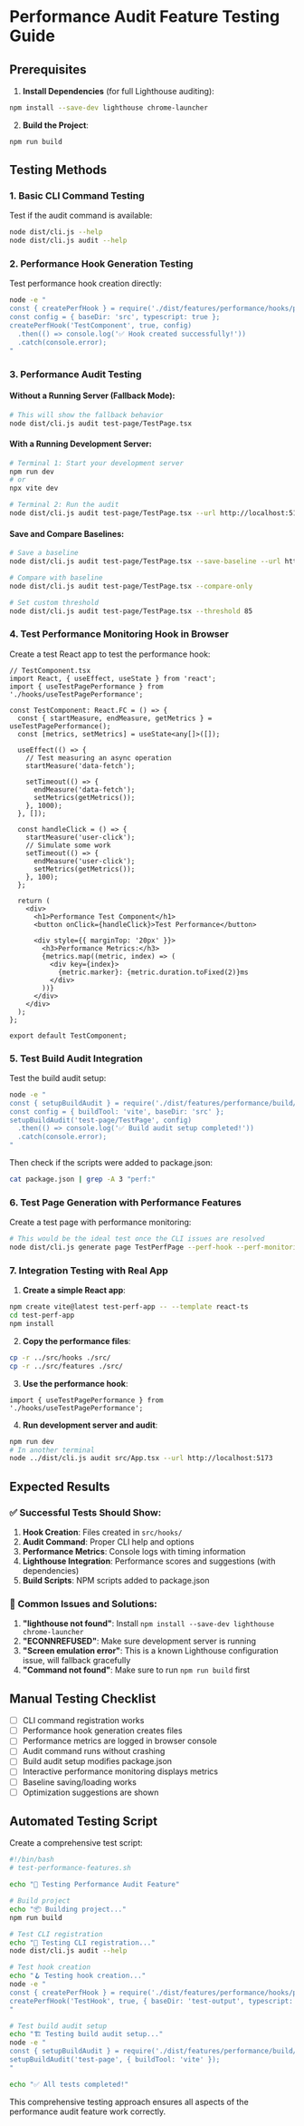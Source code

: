 # Performance Audit Feature Testing Guide

## Prerequisites

1. **Install Dependencies** (for full Lighthouse auditing):
```bash
npm install --save-dev lighthouse chrome-launcher
```

2. **Build the Project**:
```bash
npm run build
```

## Testing Methods

### 1. Basic CLI Command Testing

Test if the audit command is available:
```bash
node dist/cli.js --help
node dist/cli.js audit --help
```

### 2. Performance Hook Generation Testing

Test performance hook creation directly:
```bash
node -e "
const { createPerfHook } = require('./dist/features/performance/hooks/perfHook');
const config = { baseDir: 'src', typescript: true };
createPerfHook('TestComponent', true, config)
  .then(() => console.log('✅ Hook created successfully!'))
  .catch(console.error);
"
```

### 3. Performance Audit Testing

#### Without a Running Server (Fallback Mode):
```bash
# This will show the fallback behavior
node dist/cli.js audit test-page/TestPage.tsx
```

#### With a Running Development Server:
```bash
# Terminal 1: Start your development server
npm run dev
# or
npx vite dev

# Terminal 2: Run the audit
node dist/cli.js audit test-page/TestPage.tsx --url http://localhost:5173/test-page
```

#### Save and Compare Baselines:
```bash
# Save a baseline
node dist/cli.js audit test-page/TestPage.tsx --save-baseline --url http://localhost:5173

# Compare with baseline
node dist/cli.js audit test-page/TestPage.tsx --compare-only

# Set custom threshold
node dist/cli.js audit test-page/TestPage.tsx --threshold 85
```

### 4. Test Performance Monitoring Hook in Browser

Create a test React app to test the performance hook:

```tsx
// TestComponent.tsx
import React, { useEffect, useState } from 'react';
import { useTestPagePerformance } from './hooks/useTestPagePerformance';

const TestComponent: React.FC = () => {
  const { startMeasure, endMeasure, getMetrics } = useTestPagePerformance();
  const [metrics, setMetrics] = useState<any[]>([]);

  useEffect(() => {
    // Test measuring an async operation
    startMeasure('data-fetch');
    
    setTimeout(() => {
      endMeasure('data-fetch');
      setMetrics(getMetrics());
    }, 1000);
  }, []);

  const handleClick = () => {
    startMeasure('user-click');
    // Simulate some work
    setTimeout(() => {
      endMeasure('user-click');
      setMetrics(getMetrics());
    }, 100);
  };

  return (
    <div>
      <h1>Performance Test Component</h1>
      <button onClick={handleClick}>Test Performance</button>
      
      <div style={{ marginTop: '20px' }}>
        <h3>Performance Metrics:</h3>
        {metrics.map((metric, index) => (
          <div key={index}>
            {metric.marker}: {metric.duration.toFixed(2)}ms
          </div>
        ))}
      </div>
    </div>
  );
};

export default TestComponent;
```

### 5. Test Build Audit Integration

Test the build audit setup:
```bash
node -e "
const { setupBuildAudit } = require('./dist/features/performance/build/buildAudit');
const config = { buildTool: 'vite', baseDir: 'src' };
setupBuildAudit('test-page/TestPage', config)
  .then(() => console.log('✅ Build audit setup completed!'))
  .catch(console.error);
"
```

Then check if the scripts were added to package.json:
```bash
cat package.json | grep -A 3 "perf:"
```

### 6. Test Page Generation with Performance Features

Create a test page with performance monitoring:
```bash
# This would be the ideal test once the CLI issues are resolved
node dist/cli.js generate page TestPerfPage --perf-hook --perf-monitoring --audit-on-build
```

### 7. Integration Testing with Real App

1. **Create a simple React app**:
```bash
npm create vite@latest test-perf-app -- --template react-ts
cd test-perf-app
npm install
```

2. **Copy the performance files**:
```bash
cp -r ../src/hooks ./src/
cp -r ../src/features ./src/
```

3. **Use the performance hook**:
```tsx
import { useTestPagePerformance } from './hooks/useTestPagePerformance';
```

4. **Run development server and audit**:
```bash
npm run dev
# In another terminal
node ../dist/cli.js audit src/App.tsx --url http://localhost:5173
```

## Expected Results

### ✅ Successful Tests Should Show:

1. **Hook Creation**: Files created in `src/hooks/`
2. **Audit Command**: Proper CLI help and options
3. **Performance Metrics**: Console logs with timing information
4. **Lighthouse Integration**: Performance scores and suggestions (with dependencies)
5. **Build Scripts**: NPM scripts added to package.json

### 🚨 Common Issues and Solutions:

1. **"lighthouse not found"**: Install `npm install --save-dev lighthouse chrome-launcher`
2. **"ECONNREFUSED"**: Make sure development server is running
3. **"Screen emulation error"**: This is a known Lighthouse configuration issue, will fallback gracefully
4. **"Command not found"**: Make sure to run `npm run build` first

## Manual Testing Checklist

- [ ] CLI command registration works
- [ ] Performance hook generation creates files
- [ ] Performance metrics are logged in browser console
- [ ] Audit command runs without crashing
- [ ] Build audit setup modifies package.json
- [ ] Interactive performance monitoring displays metrics
- [ ] Baseline saving/loading works
- [ ] Optimization suggestions are shown

## Automated Testing Script

Create a comprehensive test script:

```bash
#!/bin/bash
# test-performance-features.sh

echo "🧪 Testing Performance Audit Feature"

# Build project
echo "📦 Building project..."
npm run build

# Test CLI registration
echo "🔧 Testing CLI registration..."
node dist/cli.js audit --help

# Test hook creation
echo "🪝 Testing hook creation..."
node -e "
const { createPerfHook } = require('./dist/features/performance/hooks/perfHook');
createPerfHook('TestHook', true, { baseDir: 'test-output', typescript: true });
"

# Test build audit setup
echo "🏗️ Testing build audit setup..."
node -e "
const { setupBuildAudit } = require('./dist/features/performance/build/buildAudit');
setupBuildAudit('test-page', { buildTool: 'vite' });
"

echo "✅ All tests completed!"
```

This comprehensive testing approach ensures all aspects of the performance audit feature work correctly.
